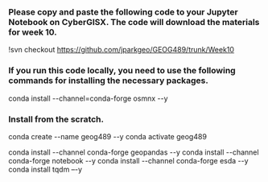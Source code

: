 ### Please copy and paste the following code to your Jupyter Notebook on CyberGISX. The code will download the materials for week 10.

!svn checkout https://github.com/jparkgeo/GEOG489/trunk/Week10

### If you run this code locally, you need to use the following commands for installing the necessary packages.

conda install --channel=conda-forge osmnx --y


### Install from the scratch.

conda create --name geog489 --y
conda activate geog489

conda install --channel conda-forge geopandas --y
conda install --channel conda-forge notebook --y
conda install --channel conda-forge esda --y
conda install tqdm –-y